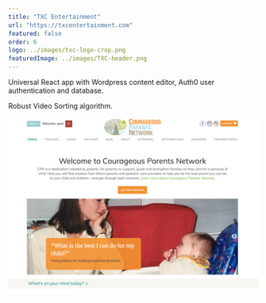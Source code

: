 ```yaml
---
title: "TXC Entertainment"
url: "https://txcentertainment.com"
featured: false
order: 6
logo: ../images/txc-logo-crop.png
featuredImage: ../images/TXC-header.png
---
```


Universal React app with Wordpress content editor, Auth0 user authentication and database.

Robust Video Sorting algorithm.

![Courageous Parents Network Homepage](../images/Z_cpn_home.png)
